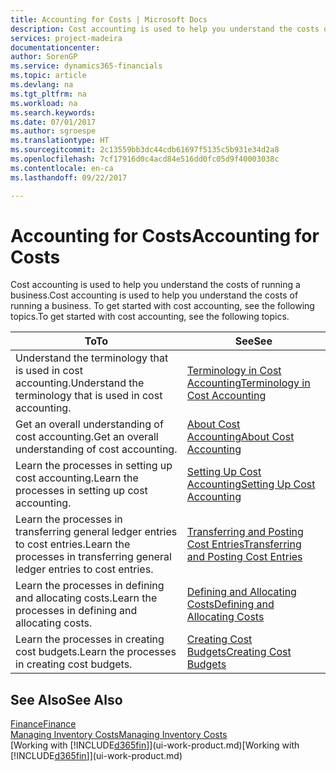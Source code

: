 ```yaml
---
title: Accounting for Costs | Microsoft Docs
description: Cost accounting is used to help you understand the costs of running a business. To get started with cost accounting, see the following topics.
services: project-madeira
documentationcenter: 
author: SorenGP
ms.service: dynamics365-financials
ms.topic: article
ms.devlang: na
ms.tgt_pltfrm: na
ms.workload: na
ms.search.keywords: 
ms.date: 07/01/2017
ms.author: sgroespe
ms.translationtype: HT
ms.sourcegitcommit: 2c13559bb3dc44cdb61697f5135c5b931e34d2a8
ms.openlocfilehash: 7cf17916d0c4acd84e516dd0fc05d9f40003038c
ms.contentlocale: en-ca
ms.lasthandoff: 09/22/2017

---
```

# <a name="accounting-for-costs"></a><span data-ttu-id="32bdb-104">Accounting for Costs</span><span class="sxs-lookup"><span data-stu-id="32bdb-104">Accounting for Costs</span></span>
<span data-ttu-id="32bdb-105">Cost accounting is used to help you understand the costs of running a business.</span><span class="sxs-lookup"><span data-stu-id="32bdb-105">Cost accounting is used to help you understand the costs of running a business.</span></span> <span data-ttu-id="32bdb-106">To get started with cost accounting, see the following topics.</span><span class="sxs-lookup"><span data-stu-id="32bdb-106">To get started with cost accounting, see the following topics.</span></span>  

|<span data-ttu-id="32bdb-107">To</span><span class="sxs-lookup"><span data-stu-id="32bdb-107">To</span></span>|<span data-ttu-id="32bdb-108">See</span><span class="sxs-lookup"><span data-stu-id="32bdb-108">See</span></span>|  
|--------|---------|  
|<span data-ttu-id="32bdb-109">Understand the terminology that is used in cost accounting.</span><span class="sxs-lookup"><span data-stu-id="32bdb-109">Understand the terminology that is used in cost accounting.</span></span>|[<span data-ttu-id="32bdb-110">Terminology in Cost Accounting</span><span class="sxs-lookup"><span data-stu-id="32bdb-110">Terminology in Cost Accounting</span></span>](finance-terminology-in-cost-accounting.md)|  
|<span data-ttu-id="32bdb-111">Get an overall understanding of cost accounting.</span><span class="sxs-lookup"><span data-stu-id="32bdb-111">Get an overall understanding of cost accounting.</span></span>|[<span data-ttu-id="32bdb-112">About Cost Accounting</span><span class="sxs-lookup"><span data-stu-id="32bdb-112">About Cost Accounting</span></span>](finance-about-cost-accounting.md)|  
|<span data-ttu-id="32bdb-113">Learn the processes in setting up cost accounting.</span><span class="sxs-lookup"><span data-stu-id="32bdb-113">Learn the processes in setting up cost accounting.</span></span>|[<span data-ttu-id="32bdb-114">Setting Up Cost Accounting</span><span class="sxs-lookup"><span data-stu-id="32bdb-114">Setting Up Cost Accounting</span></span>](finance-set-up-cost-accounting.md)|  
|<span data-ttu-id="32bdb-115">Learn the processes in transferring general ledger entries to cost entries.</span><span class="sxs-lookup"><span data-stu-id="32bdb-115">Learn the processes in transferring general ledger entries to cost entries.</span></span>|[<span data-ttu-id="32bdb-116">Transferring and Posting Cost Entries</span><span class="sxs-lookup"><span data-stu-id="32bdb-116">Transferring and Posting Cost Entries</span></span>](finance-transfer-and-post-cost-entries.md)|  
|<span data-ttu-id="32bdb-117">Learn the processes in defining and allocating costs.</span><span class="sxs-lookup"><span data-stu-id="32bdb-117">Learn the processes in defining and allocating costs.</span></span>|[<span data-ttu-id="32bdb-118">Defining and Allocating Costs</span><span class="sxs-lookup"><span data-stu-id="32bdb-118">Defining and Allocating Costs</span></span>](finance-define-and-allocate-costs.md)|  
|<span data-ttu-id="32bdb-119">Learn the processes in creating cost budgets.</span><span class="sxs-lookup"><span data-stu-id="32bdb-119">Learn the processes in creating cost budgets.</span></span>|[<span data-ttu-id="32bdb-120">Creating Cost Budgets</span><span class="sxs-lookup"><span data-stu-id="32bdb-120">Creating Cost Budgets</span></span>](finance-create-cost-budgets.md)|  

## <a name="see-also"></a><span data-ttu-id="32bdb-121">See Also</span><span class="sxs-lookup"><span data-stu-id="32bdb-121">See Also</span></span>  
[<span data-ttu-id="32bdb-122">Finance</span><span class="sxs-lookup"><span data-stu-id="32bdb-122">Finance</span></span>](finance.md)  
[<span data-ttu-id="32bdb-123">Managing Inventory Costs</span><span class="sxs-lookup"><span data-stu-id="32bdb-123">Managing Inventory Costs</span></span>](finance-manage-inventory-costs.md)  
<span data-ttu-id="32bdb-124">[Working with [!INCLUDE[d365fin](includes/d365fin_md.md)]](ui-work-product.md)</span><span class="sxs-lookup"><span data-stu-id="32bdb-124">[Working with [!INCLUDE[d365fin](includes/d365fin_md.md)]](ui-work-product.md)</span></span>

